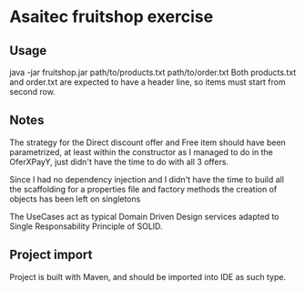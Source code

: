 # Asaitec fruitshop exercise
## Usage
java -jar fruitshop.jar path/to/products.txt path/to/order.txt
Both products.txt and order.txt are expected to have a header line, so items must start from second row.

## Notes
The strategy for the Direct discount offer and Free item should have been parametrized, at least within the constructor as I managed to do in the OferXPayY, just didn't have the time to do with all 3 offers.

Since I had no dependency injection and I didn't have the time to build all the scaffolding for a properties file and factory methods the creation of objects has been left on singletons

The UseCases act as typical Domain Driven Design services adapted to Single Responsability Principle of SOLID.


## Project import
Project is built with Maven, and should be imported into IDE as such type.
